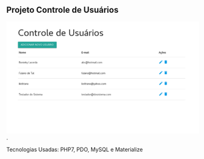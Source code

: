## Projeto Controle de Usuários
![](public/screenshots/tela1.png).

Tecnologias Usadas:
PHP7, PDO, MySQL e Materialize
